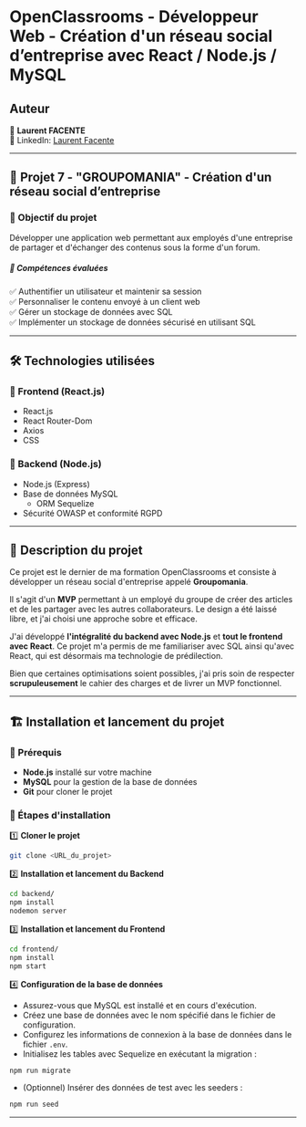 #

# OpenClassrooms - Développeur Web - Création d'un réseau social d’entreprise avec React / Node.js / MySQL

## Auteur

👤 **Laurent FACENTE**\
📎 LinkedIn: [Laurent Facente](https://www.linkedin.com/in/laurentFacente/ "Visitez mon profil LinkedIn")

---

## 📌 Projet 7 - "GROUPOMANIA" - Création d'un réseau social d’entreprise

### 🎯 Objectif du projet

Développer une application web permettant aux employés d'une entreprise de partager et d'échanger des contenus sous la forme d'un forum.

##### 🚀 Compétences évaluées

✅ Authentifier un utilisateur et maintenir sa session\
✅ Personnaliser le contenu envoyé à un client web\
✅ Gérer un stockage de données avec SQL\
✅ Implémenter un stockage de données sécurisé en utilisant SQL

---

## 🛠 Technologies utilisées

### 🔹 Frontend (React.js)

- React.js
- React Router-Dom
- Axios
- CSS

### 🔹 Backend (Node.js)

- Node.js (Express)
- Base de données MySQL
  - ORM Sequelize
- Sécurité OWASP et conformité RGPD

---

## 📝 Description du projet

Ce projet est le dernier de ma formation OpenClassrooms et consiste à développer un réseau social d'entreprise appelé **Groupomania**.

Il s'agit d'un **MVP** permettant à un employé du groupe de créer des articles et de les partager avec les autres collaborateurs. Le design a été laissé libre, et j'ai choisi une approche sobre et efficace.

J'ai développé **l'intégralité du backend avec Node.js** et **tout le frontend avec React**. Ce projet m'a permis de me familiariser avec SQL ainsi qu'avec React, qui est désormais ma technologie de prédilection.

Bien que certaines optimisations soient possibles, j'ai pris soin de respecter **scrupuleusement** le cahier des charges et de livrer un MVP fonctionnel.

---

## 🏗 Installation et lancement du projet

### 🔧 Prérequis

- **Node.js** installé sur votre machine
- **MySQL** pour la gestion de la base de données
- **Git** pour cloner le projet

### 🚀 Étapes d'installation

1️⃣ **Cloner le projet**

```sh
git clone <URL_du_projet>
```

2️⃣ **Installation et lancement du Backend**

```sh
cd backend/
npm install
nodemon server
```

3️⃣ **Installation et lancement du Frontend**

```sh
cd frontend/
npm install
npm start
```

4️⃣ **Configuration de la base de données**

- Assurez-vous que MySQL est installé et en cours d'exécution.
- Créez une base de données avec le nom spécifié dans le fichier de configuration.
- Configurez les informations de connexion à la base de données dans le fichier `.env`.
- Initialisez les tables avec Sequelize en exécutant la migration :

```sh
npm run migrate
```

- (Optionnel) Insérer des données de test avec les seeders :

```sh
npm run seed
```

---
